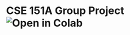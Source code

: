 # CSE 151A Group Project ![Open in Colab](https://colab.research.google.com/drive/19ArXW2768P2VxWBXff0s5CjbLbCtjqJk?usp=sharing)
# 
